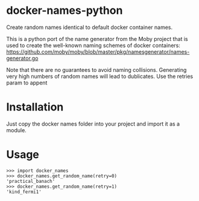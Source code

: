 # docker-names-python
Create random names identical to default docker container names. 

This is a python port of the name generator from the Moby project that is used to create the well-known naming schemes of docker containers:
https://github.com/moby/moby/blob/master/pkg/namesgenerator/names-generator.go

Note that there are no guarantees to avoid naming collisions. Generating very high numbers of random names will lead to dublicates.
Use the retries param to appent

# Installation
Just copy the docker names folder into your project and import it as a module.

# Usage
    >>> import docker_names
    >>> docker_names.get_random_name(retry=0)
    'practical_banach'
    >>> docker_names.get_random_name(retry=1)
    'kind_fermi1'
